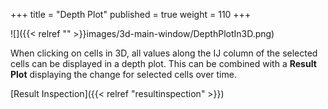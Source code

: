 +++
title = "Depth Plot"
published = true
weight = 110
+++

![]({{< relref "" >}}images/3d-main-window/DepthPlotIn3D.png)

When clicking on cells in 3D, all values along the IJ column of the selected cells can be displayed in a depth plot. This can be combined with a **Result Plot** displaying the change for selected cells over time.

[Result Inspection]({{< relref "resultinspection" >}})